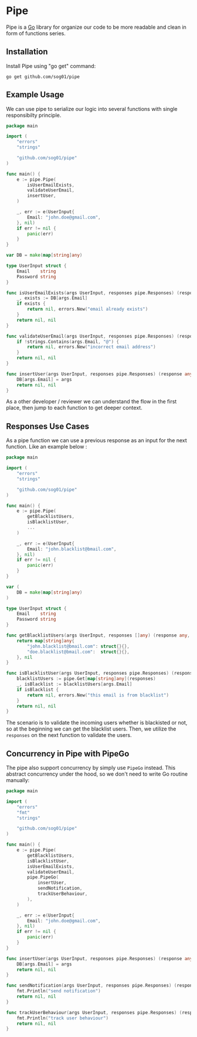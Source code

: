 # Pipe

Pipe is a [Go](http://golang.org/) library for organize our code to be more readable and clean in form of functions series.

## Installation

Install Pipe using "go get" command:

    go get github.com/sog01/pipe

## Example Usage

We can use pipe to serialize our logic into several functions with single responsibilty principle.

```go
package main

import (
	"errors"
	"strings"

	"github.com/sog01/pipe"
)

func main() {
	e := pipe.Pipe(
		isUserEmailExists,
		validateUserEmail,
		insertUser,
	)

	_, err := e(UserInput{
		Email: "john.doe@gmail.com",
	}, nil)
	if err != nil {
		panic(err)
	}
}

var DB = make(map[string]any)

type UserInput struct {
	Email    string
	Password string
}

func isUserEmailExists(args UserInput, responses pipe.Responses) (response any, err error) {
	_, exists := DB[args.Email]
	if exists {
		return nil, errors.New("email already exists")
	}
	return nil, nil
}

func validateUserEmail(args UserInput, responses pipe.Responses) (response any, err error) {
	if !strings.Contains(args.Email, "@") {
		return nil, errors.New("incorrect email address")
	}
	return nil, nil
}

func insertUser(args UserInput, responses pipe.Responses) (response any, err error) {
	DB[args.Email] = args
	return nil, nil
}
```

As a other developer / reviewer we can understand the flow in the first place, then jump to each function to get deeper context.

## Responses Use Cases

As a pipe function we can use a previous response as an input for the next function. Like an example below :

```go
package main

import (
	"errors"
	"strings"

	"github.com/sog01/pipe"
)

func main() {
	e := pipe.Pipe(
		getBlacklistUsers,
		isBlacklistUser,
		...
	)

	_, err := e(UserInput{
		Email: "john.blacklist@bmail.com",
	}, nil)
	if err != nil {
		panic(err)
	}
}

var (
	DB = make(map[string]any)
)

type UserInput struct {
	Email    string
	Password string
}

func getBlacklistUsers(args UserInput, responses []any) (response any, err error) {
	return map[string]any{
		"john.blacklist@bmail.com": struct{}{},
		"doe.blacklist@bmail.com":  struct{}{},
	}, nil
}

func isBlacklistUser(args UserInput, responses pipe.Responses) (response any, err error) {
	blacklistUsers := pipe.Get[map[string]any](responses)
	_, isBlacklist := blacklistUsers[args.Email]
	if isBlacklist {
		return nil, errors.New("this email is from blacklist")
	}
	return nil, nil
}
```

The scenario is to validate the incoming users whether is blackisted or not, so at the beginning we can get the blacklist users. Then, we utilize the `responses` on the next function to validate the users.

## Concurrency in Pipe with PipeGo

The pipe also support concurrency by simply use `PipeGo` instead. This abstract concurrency under the hood, so we don't need to write Go routine manually:

```go
package main

import (
	"errors"
	"fmt"
	"strings"

	"github.com/sog01/pipe"
)

func main() {
	e := pipe.Pipe(
		getBlacklistUsers,
		isBlacklistUser,
		isUserEmailExists,
		validateUserEmail,
		pipe.PipeGo(
			insertUser,
			sendNotification,
			trackUserBehaviour,
		),
	)

	_, err := e(UserInput{
		Email: "john.doe@gmail.com",
	}, nil)
	if err != nil {
		panic(err)
	}
}

func insertUser(args UserInput, responses pipe.Responses) (response any, err error) {
	DB[args.Email] = args
	return nil, nil
}

func sendNotification(args UserInput, responses pipe.Responses) (response any, err error) {
	fmt.Println("send notification")
	return nil, nil
}

func trackUserBehaviour(args UserInput, responses pipe.Responses) (response any, err error) {
	fmt.Println("track user behaviour")
	return nil, nil
}
```
